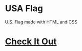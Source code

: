 # USA Flag

U.S. Flag made with HTML and CSS 

# [Check It Out](https://raad-altaie.github.io/US-Flag/)
